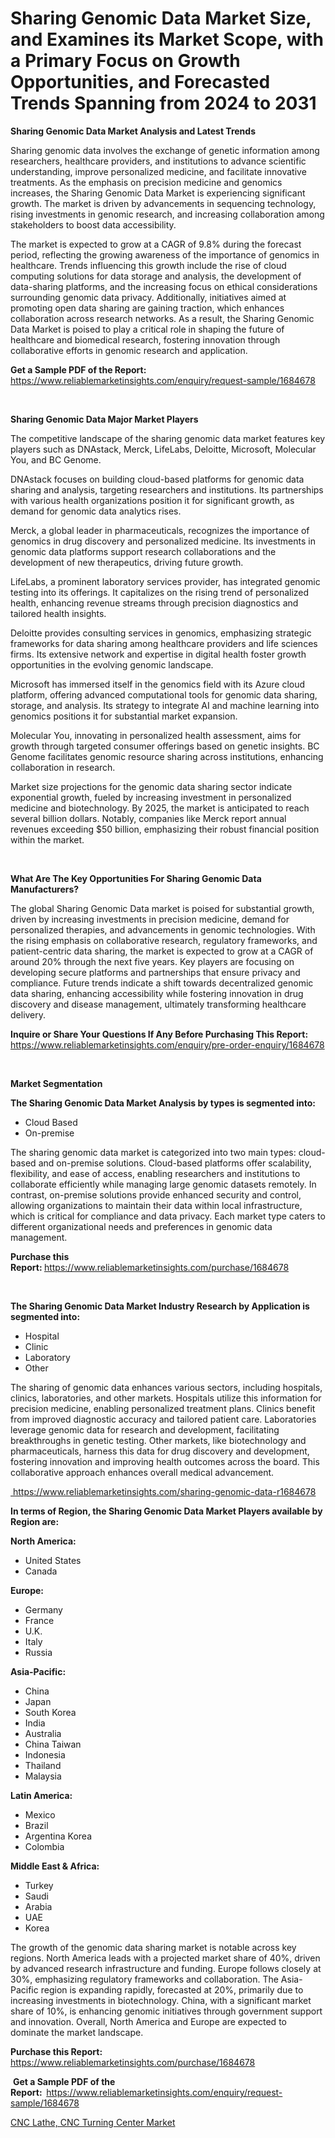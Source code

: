 <p><h1>Sharing Genomic Data Market Size, and Examines its Market Scope, with a Primary Focus on Growth Opportunities, and Forecasted Trends Spanning from 2024 to 2031</h1></p><p><strong>Sharing Genomic Data Market Analysis and Latest Trends</strong></p>
<p><p>Sharing genomic data involves the exchange of genetic information among researchers, healthcare providers, and institutions to advance scientific understanding, improve personalized medicine, and facilitate innovative treatments. As the emphasis on precision medicine and genomics increases, the Sharing Genomic Data Market is experiencing significant growth. The market is driven by advancements in sequencing technology, rising investments in genomic research, and increasing collaboration among stakeholders to boost data accessibility.</p><p>The market is expected to grow at a CAGR of 9.8% during the forecast period, reflecting the growing awareness of the importance of genomics in healthcare. Trends influencing this growth include the rise of cloud computing solutions for data storage and analysis, the development of data-sharing platforms, and the increasing focus on ethical considerations surrounding genomic data privacy. Additionally, initiatives aimed at promoting open data sharing are gaining traction, which enhances collaboration across research networks. As a result, the Sharing Genomic Data Market is poised to play a critical role in shaping the future of healthcare and biomedical research, fostering innovation through collaborative efforts in genomic research and application.</p></p>
<p><strong>Get a Sample PDF of the Report:&nbsp;</strong> <a href="https://www.reliablemarketinsights.com/enquiry/request-sample/1684678?utm_campaign=1512&utm_medium=2&utm_source=Github&utm_content=ia&utm_term=30122024&utm_id=sharing-genomic-data">https://www.reliablemarketinsights.com/enquiry/request-sample/1684678</a></p>
<p>&nbsp;</p>
<p><strong>Sharing Genomic Data Major Market Players</strong></p>
<p><p>The competitive landscape of the sharing genomic data market features key players such as DNAstack, Merck, LifeLabs, Deloitte, Microsoft, Molecular You, and BC Genome. </p><p>DNAstack focuses on building cloud-based platforms for genomic data sharing and analysis, targeting researchers and institutions. Its partnerships with various health organizations position it for significant growth, as demand for genomic data analytics rises. </p><p>Merck, a global leader in pharmaceuticals, recognizes the importance of genomics in drug discovery and personalized medicine. Its investments in genomic data platforms support research collaborations and the development of new therapeutics, driving future growth.</p><p>LifeLabs, a prominent laboratory services provider, has integrated genomic testing into its offerings. It capitalizes on the rising trend of personalized health, enhancing revenue streams through precision diagnostics and tailored health insights.</p><p>Deloitte provides consulting services in genomics, emphasizing strategic frameworks for data sharing among healthcare providers and life sciences firms. Its extensive network and expertise in digital health foster growth opportunities in the evolving genomic landscape.</p><p>Microsoft has immersed itself in the genomics field with its Azure cloud platform, offering advanced computational tools for genomic data sharing, storage, and analysis. Its strategy to integrate AI and machine learning into genomics positions it for substantial market expansion.</p><p>Molecular You, innovating in personalized health assessment, aims for growth through targeted consumer offerings based on genetic insights. BC Genome facilitates genomic resource sharing across institutions, enhancing collaboration in research.</p><p>Market size projections for the genomic data sharing sector indicate exponential growth, fueled by increasing investment in personalized medicine and biotechnology. By 2025, the market is anticipated to reach several billion dollars. Notably, companies like Merck report annual revenues exceeding $50 billion, emphasizing their robust financial position within the market.</p></p>
<p>&nbsp;</p>
<p><strong>What Are The Key Opportunities For Sharing Genomic Data Manufacturers?</strong></p>
<p><p>The global Sharing Genomic Data market is poised for substantial growth, driven by increasing investments in precision medicine, demand for personalized therapies, and advancements in genomic technologies. With the rising emphasis on collaborative research, regulatory frameworks, and patient-centric data sharing, the market is expected to grow at a CAGR of around 20% through the next five years. Key players are focusing on developing secure platforms and partnerships that ensure privacy and compliance. Future trends indicate a shift towards decentralized genomic data sharing, enhancing accessibility while fostering innovation in drug discovery and disease management, ultimately transforming healthcare delivery.</p></p>
<p><strong>Inquire or Share Your Questions If Any Before Purchasing This Report:</strong> <a href="https://www.reliablemarketinsights.com/enquiry/pre-order-enquiry/1684678?utm_campaign=1512&utm_medium=2&utm_source=Github&utm_content=ia&utm_term=30122024&utm_id=sharing-genomic-data">https://www.reliablemarketinsights.com/enquiry/pre-order-enquiry/1684678</a></p>
<p>&nbsp;</p>
<p><strong>Market Segmentation</strong></p>
<p><strong>The Sharing Genomic Data Market Analysis by types is segmented into:</strong></p>
<p><ul><li>Cloud Based</li><li>On-premise</li></ul></p>
<p><p>The sharing genomic data market is categorized into two main types: cloud-based and on-premise solutions. Cloud-based platforms offer scalability, flexibility, and ease of access, enabling researchers and institutions to collaborate efficiently while managing large genomic datasets remotely. In contrast, on-premise solutions provide enhanced security and control, allowing organizations to maintain their data within local infrastructure, which is critical for compliance and data privacy. Each market type caters to different organizational needs and preferences in genomic data management.</p></p>
<p><strong>Purchase this Report:&nbsp;</strong><a href="https://www.reliablemarketinsights.com/purchase/1684678?utm_campaign=1512&utm_medium=2&utm_source=Github&utm_content=ia&utm_term=30122024&utm_id=sharing-genomic-data">https://www.reliablemarketinsights.com/purchase/1684678</a></p>
<p>&nbsp;</p>
<p><strong>The Sharing Genomic Data Market Industry Research by Application is segmented into:</strong></p>
<p><ul><li>Hospital</li><li>Clinic</li><li>Laboratory</li><li>Other</li></ul></p>
<p><p>The sharing of genomic data enhances various sectors, including hospitals, clinics, laboratories, and other markets. Hospitals utilize this information for precision medicine, enabling personalized treatment plans. Clinics benefit from improved diagnostic accuracy and tailored patient care. Laboratories leverage genomic data for research and development, facilitating breakthroughs in genetic testing. Other markets, like biotechnology and pharmaceuticals, harness this data for drug discovery and development, fostering innovation and improving health outcomes across the board. This collaborative approach enhances overall medical advancement.</p></p>
<p><a href="https://www.reliablemarketinsights.com/sharing-genomic-data-r1684678?utm_campaign=1512&utm_medium=2&utm_source=Github&utm_content=ia&utm_term=30122024&utm_id=sharing-genomic-data">&nbsp;https://www.reliablemarketinsights.com/sharing-genomic-data-r1684678</a></p>
<p><strong>In terms of Region, the Sharing Genomic Data Market Players available by Region are:</strong></p>
<p>
    <p> <strong> North America: </strong>
        <ul>
            <li>United States</li>
            <li>Canada</li>
        </ul>
        </p> 
    <p> <strong> Europe: </strong>
        <ul>
            <li>Germany</li>
            <li>France</li>
            <li>U.K.</li>
            <li>Italy</li>
            <li>Russia</li>
        </ul>
        </p> 
    <p> <strong> Asia-Pacific: </strong>
        <ul>
            <li>China</li>
            <li>Japan</li>
            <li>South Korea</li>
            <li>India</li>
            <li>Australia</li>
            <li>China Taiwan</li>
            <li>Indonesia</li>
            <li>Thailand</li>
            <li>Malaysia</li>
        </ul>
        </p> 
    <p> <strong> Latin America: </strong>
        <ul>
            <li>Mexico</li>
            <li>Brazil</li>
            <li>Argentina Korea</li>
            <li>Colombia</li>
        </ul>
        </p> 
    <p> <strong> Middle East & Africa: </strong>
        <ul>
            <li>Turkey</li>
            <li>Saudi</li>
            <li>Arabia</li>
            <li>UAE</li>
            <li>Korea</li>
        </ul>
    </p>
    </p>
<p><p>The growth of the genomic data sharing market is notable across key regions. North America leads with a projected market share of 40%, driven by advanced research infrastructure and funding. Europe follows closely at 30%, emphasizing regulatory frameworks and collaboration. The Asia-Pacific region is expanding rapidly, forecasted at 20%, primarily due to increasing investments in biotechnology. China, with a significant market share of 10%, is enhancing genomic initiatives through government support and innovation. Overall, North America and Europe are expected to dominate the market landscape.</p></p>
<p><strong>Purchase this Report: </strong><a href="https://www.reliablemarketinsights.com/purchase/1684678?utm_campaign=1512&utm_medium=2&utm_source=Github&utm_content=ia&utm_term=30122024&utm_id=sharing-genomic-data">https://www.reliablemarketinsights.com/purchase/1684678</a></p>
<p>&nbsp;<strong>Get a Sample PDF of the Report:&nbsp;&nbsp;</strong><a href="https://www.reliablemarketinsights.com/enquiry/request-sample/1684678?utm_campaign=1512&utm_medium=2&utm_source=Github&utm_content=ia&utm_term=30122024&utm_id=sharing-genomic-data">https://www.reliablemarketinsights.com/enquiry/request-sample/1684678</a></p>
<p><strong></strong></p>
<p><p><a href="https://github.com/willjis/Market-Research-Report-List-1/blob/main/cnc-lathe-cnc-turning-center-market.md?utm_campaign=1512&utm_medium=2&utm_source=Github&utm_content=ia&utm_term=30122024&utm_id=sharing-genomic-data">CNC Lathe, CNC Turning Center Market</a></p></p>